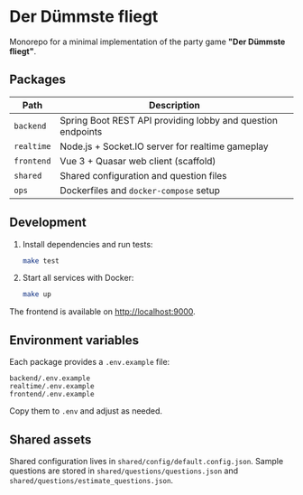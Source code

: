 # Der Dümmste fliegt

Monorepo for a minimal implementation of the party game **"Der Dümmste fliegt"**.

## Packages

| Path      | Description |
|-----------|-------------|
| `backend` | Spring Boot REST API providing lobby and question endpoints |
| `realtime`| Node.js + Socket.IO server for realtime gameplay |
| `frontend`| Vue 3 + Quasar web client (scaffold) |
| `shared`  | Shared configuration and question files |
| `ops`     | Dockerfiles and `docker-compose` setup |

## Development

1. Install dependencies and run tests:

   ```bash
   make test
   ```

2. Start all services with Docker:

   ```bash
   make up
   ```

The frontend is available on [http://localhost:9000](http://localhost:9000).

## Environment variables

Each package provides a `.env.example` file:

```
backend/.env.example
realtime/.env.example
frontend/.env.example
```

Copy them to `.env` and adjust as needed.

## Shared assets

Shared configuration lives in `shared/config/default.config.json`. Sample
questions are stored in `shared/questions/questions.json` and
`shared/questions/estimate_questions.json`.

